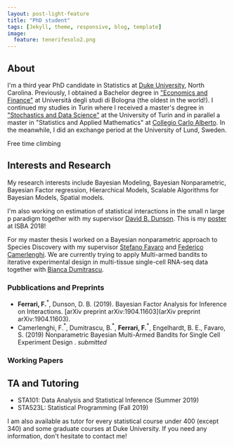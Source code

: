 ```yaml
---
layout: post-light-feature
title: "PhD student"
tags: [Jekyll, theme, responsive, blog, template]
image:
  feature: tenerifesolo2.png
---
```


## About
I'm a third year PhD candidate in Statistics at [Duke University](http://stat.duke.edu), North Carolina. Previously, I obtained a Bachelor degree in ["Economics and Finance"](http://corsi.unibo.it/1cycle/EconomicsFinance/Pages/default.aspx) at Università degli studi di Bologna (the oldest in the world!). I continued my studies in Turin where I received a master's degree in ["Stochastics and Data Science"](http://www.master-sds.unito.it/do/home.pl) at the University of Turin and in parallel a master in "Statistics and Applied Mathematics" at [Collegio Carlo Alberto](http://carloalberto.org). In the meanwhile, I did an exchange period at the University of Lund, Sweden. 

Free time climbing


## Interests and Research  
My research interests include Bayesian Modeling, Bayesian Nonparametric, Bayesian Factor regression, Hierarchical Models, Scalable Algorithms for Bayesian Models, Spatial models.

I'm also working on estimation of statistical interactions in the small n large p paradigm together with my supervisor [David B. Dunson](https://www2.stat.duke.edu/~dunson/). This is my [poster](/poster_federico.pdf) at ISBA 2018!

For my master thesis I worked on a Bayesian nonparametric approach to Species Discovery with my supervisor [Stefano Favaro](http://www.carloalberto.org/people/faculty/fellows/favaro/) and [Federico Camerlenghi](http://www-dimat.unipv.it/~camerlenghi/). We are currently trying to apply Multi-armed bandits to iterative experimental design in multi-tissue single-cell RNA-seq data together with [Bianca Dumitrascu](https://b2du.github.io/). 

### Pubblications and Preprints

* **Ferrari, F.**$^*$, Dunson, D. B. (2019). Bayesian Factor Analysis for Inference on Interactions. [arXiv preprint arXiv:1904.11603](arXiv preprint arXiv:1904.11603).
* Camerlenghi, F.$^*$, Dumitrascu, B.$^*$, **Ferrari, F.**$^*$, Engelhardt, B. E., Favaro, S. (2019) Nonparametric Bayesian Multi-Armed Bandits for Single Cell Experiment Design . _submitted_

### Working Papers





## TA and Tutoring
* STA101: Data Analysis and Statistical Inference (Summer 2019)
* STA523L: Statistical Programming (Fall 2019)

I am also available as tutor for every statistical course under 400 (except 340) and some graduate courses at Duke University. If you need any information, don't hesitate to contact me! 

